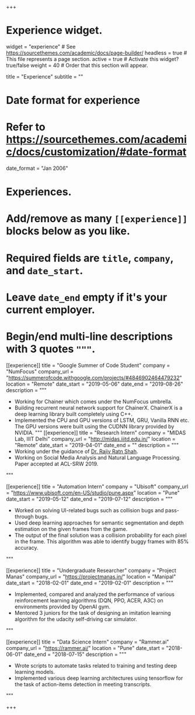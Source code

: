 +++
# Experience widget.
widget = "experience"  # See https://sourcethemes.com/academic/docs/page-builder/
headless = true  # This file represents a page section.
active = true  # Activate this widget? true/false
weight = 40  # Order that this section will appear.

title = "Experience"
subtitle = ""

# Date format for experience
#   Refer to https://sourcethemes.com/academic/docs/customization/#date-format
date_format = "Jan 2006"

# Experiences.
#   Add/remove as many `[[experience]]` blocks below as you like.
#   Required fields are `title`, `company`, and `date_start`.
#   Leave `date_end` empty if it's your current employer.
#   Begin/end multi-line descriptions with 3 quotes `"""`.
[[experience]]
  title = "Google Summer of Code Student"
  company = "NumFocus"
  company_url = "https://summerofcode.withgoogle.com/projects/#4846902464479232"
  location = "Remote"
  date_start = "2019-05-06"
  date_end = "2019-08-26"
  description = """
  
  
  * Working for Chainer which comes under the NumFocus umbrella.
  * Building recurrent neural network support for ChainerX. ChainerX is a deep learning library built completely using C++.
  * Implemented the CPU and GPU versions of LSTM, GRU, Vanilla RNN etc. The GPU versions were built using the CUDNN library provided by NVIDIA.
  """
[[experience]]
  title = "Research Intern"
  company = "MIDAS Lab, IIIT Delhi"
  company_url = "http://midas.iiitd.edu.in/"
  location = "Remote"
  date_start = "2019-04-01"
  date_end = ""
  description = """
  * Working under the guidance of <a href = "http://faculty.iiitd.ac.in/~rajivratn/" target="_blank">Dr. Rajiv Ratn Shah</a>.
  * Working on Social Media Analysis and Natural Language Processing. Paper accepted at ACL-SRW 2019.

  """

[[experience]]
  title = "Automation Intern"
  company = "Ubisoft"
  company_url = "https://www.ubisoft.com/en-US/studio/pune.aspx"
  location = "Pune"
  date_start = "2019-05-12"
  date_end = "2019-07-12"
  description = """
  * Worked on solving UI-related bugs such as collision bugs and pass-through bugs.
  * Used deep learning approaches for semantic segmentation and depth estimation on the given frames from the game.
  * The output of the final solution was a collision probability for each pixel in the frame. This algorithm was able to identify buggy frames with 85% accuracy.

  """

[[experience]]
  title = "Undergraduate Researcher"
  company = "Project Manas"
  company_url = "https://projectmanas.in/"
  location = "Manipal"
  date_start = "2018-02-01"
  date_end = "2019-02-01"
  description = """
  * Implemented, compared and analyzed the performance of various reinforcement learning algorithms (DQN, PPO, ACER, A3C) on environments provided by OpenAI gym.
  * Mentored 3 juniors for the task of designing an imitation learning algorithm for the udacity self-driving car simulator.

  """

[[experience]]
  title = "Data Science Intern"
  company = "Rammer.ai"
  company_url = "https://rammer.ai/"
  location = "Pune"
  date_start = "2018-06-01"
  date_end = "2018-07-15"
  description = """
  * Wrote scripts to automate tasks related to training and testing deep learning models.
  * Implemented various deep learning architectures using tensorflow for the task of action-items detection in meeting transcripts.

  """


+++
